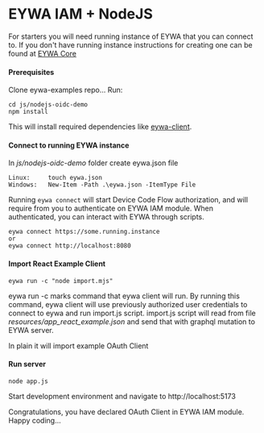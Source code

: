 # EYWA IAM + NodeJS

For starters you will need running instance of EYWA that you can connect to. If you don't have running instance
instructions for creating one can be found at [EYWA Core](https://github.com/neyho/eywa-core)


#### Prerequisites
Clone eywa-examples repo... Run:
```
cd js/nodejs-oidc-demo
npm install
```
This will install required dependencies like [eywa-client](https://www.npmjs.com/package/eywa-client).

#### Connect to running EYWA instance
In _js/nodejs-oidc-demo_ folder create eywa.json file
```
Linux:     touch eywa.json
Windows:   New-Item -Path .\eywa.json -ItemType File
```
Running ```eywa connect``` will start Device Code Flow authorization, and
 will require from you to authenticate on EYWA IAM module. When authenticated,
you can interact with EYWA through scripts.

```
eywa connect https://some.running.instance
or
eywa connect http://localhost:8080
```

#### Import React Example Client
```
eywa run -c "node import.mjs"
```
eywa run -c marks command that eywa client will run. By running this command, eywa client will use
previously authorized user credentials to connect to eywa and run import.js script. import.js script
will read from file _resources/app_react_example.json_ and send that with graphql mutation to EYWA server.

In plain it will import example OAuth Client


#### Run server
```
node app.js
```
Start development environment and navigate to http://localhost:5173

Congratulations, you have declared OAuth Client in EYWA IAM module. Happy coding...
